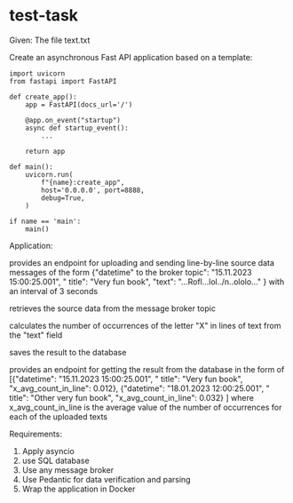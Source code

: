 # test-task

Given:
The file text.txt

Create an asynchronous Fast API application based on a template:

```
import uvicorn
from fastapi import FastAPI

def create_app():
    app = FastAPI(docs_url='/')

    @app.on_event("startup")
    async def startup_event():
        ...

    return app

def main():
    uvicorn.run(
        f"{name}:create_app",
        host='0.0.0.0', port=8888,
        debug=True,
    )

if name == 'main':
    main()
```

Application:

provides an endpoint for uploading and sending line-by-line source data messages of the form {"datetime" to the broker topic": "15.11.2023 15:00:25.001", " title": "Very fun book", "text": "...Rofl...lol../n..ololo..." } with an interval of 3 seconds

retrieves the source data from the message broker topic

calculates the number of occurrences of the letter "X" in lines of text from the "text" field

saves the result to the database

provides an endpoint for getting the result from the database in the form of [{"datetime": "15.11.2023 15:00:25.001", " title": "Very fun book", "x_avg_count_in_line": 0.012}, {"datetime": "18.01.2023 12:00:25.001", " title": "Other very fun book", "x_avg_count_in_line": 0.032} ] where x_avg_count_in_line is the average value of the number of occurrences for each of the uploaded texts

Requirements:

1. Apply asyncio
2. use SQL database
3. Use any message broker
4. Use Pedantic for data verification and parsing
5. Wrap the application in Docker
